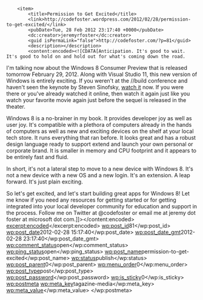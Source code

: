         <item>
            <title>Permission to Get Excited</title>
            <link>http://codefoster.wordpress.com/2012/02/28/permission-to-get-excited/</link>
            <pubDate>Tue, 28 Feb 2012 23:17:40 +0000</pubDate>
            <dc:creator>jeremyrfoster</dc:creator>
            <guid isPermaLink="false">http://codefoster.com/?p=81</guid>
            <description></description>
            <content:encoded><![CDATA[Anticipation. It's good to wait. It's good to hold on and hold out for what's coming down the road.

I'm talking now about the Windows 8 Consumer Preview that is released tomorrow February 29, 2012. Along with Visual Studio 11, this new version of Windows is entirely exciting. If you weren't at the //build conference and haven't seen the keynote by Steven Sinofsky, <a title="Build Keynote" href="http://bit.ly/zkicYP">watch it</a> now. If you were there or you've already watched it online, then watch it again just like you watch your favorite movie again just before the sequel is released in the theater.

Windows 8 is a no-brainer in my book. It provides developer joy as well as user joy. It's compatible with a plethora of computers already in the hands of computers as well as new and exciting devices on the shelf at your local tech store. It runs everything that ran before. It looks great and has a robust design language ready to support extend and launch your own personal or corporate brand. It is smaller in memory and CPU footprint and it appears to be entirely fast and fluid.

In short, it's not a lateral step to move to a new device with Windows 8. It's not a new device with a new OS and a new login. It's an extension. A leap forward. It's just plain exciting.

So let's get excited, and let's start building great apps for Windows 8! Let me know if you need any resources for getting started or for getting integrated into your local developer community for education and support in the process. Follow me on Twitter at @codefoster or email me at jeremy dot foster at microsoft dot com.]]></content:encoded>
            <excerpt:encoded><![CDATA[]]></excerpt:encoded>
            <wp:post_id>81</wp:post_id>
            <wp:post_date>2012-02-28 15:17:40</wp:post_date>
            <wp:post_date_gmt>2012-02-28 23:17:40</wp:post_date_gmt>
            <wp:comment_status>open</wp:comment_status>
            <wp:ping_status>open</wp:ping_status>
            <wp:post_name>permission-to-get-excited</wp:post_name>
            <wp:status>publish</wp:status>
            <wp:post_parent>0</wp:post_parent>
            <wp:menu_order>0</wp:menu_order>
            <wp:post_type>post</wp:post_type>
            <wp:post_password></wp:post_password>
            <wp:is_sticky>0</wp:is_sticky>
            <category domain="category" nicename="technology"><![CDATA[Technology]]></category>
            <category domain="post_tag" nicename="win8"><![CDATA[win8]]></category>
            <category domain="category" nicename="windows-8"><![CDATA[Windows 8]]></category>
            <category domain="post_tag" nicename="windows8"><![CDATA[windows8]]></category>
            <wp:postmeta>
                <wp:meta_key>tagazine-media</wp:meta_key>
                <wp:meta_value><![CDATA[a:7:{s:7:"primary";s:0:"";s:6:"images";a:0:{}s:6:"videos";a:0:{}s:11:"image_count";s:1:"0";s:6:"author";s:8:"27908241";s:7:"blog_id";s:8:"31972054";s:9:"mod_stamp";s:19:"2012-02-28 23:43:08";}]]></wp:meta_value>
            </wp:postmeta>
        </item>
